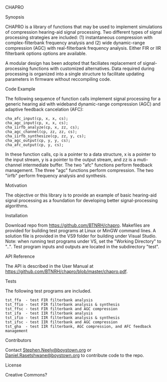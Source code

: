CHAPRO

Synopsis

CHAPRO is a library of functions that may be used to implement simulations of compression hearing-aid signal processing. Two different types of signal processing strategies are included: (1) instantaneous compression with complex-filterbank frequency analysis and (2) wide dynamic-range compression (AGC) with real-filterbank frequency analysis. Either FIR or IIR filterbank options options are available. 

A modular design has been adopted that faciliates replacement of signal-processing functions with customized alternatives. Data required during processing is organized into a single structure to facilitate updating parameters in firmware without reccompiling code.

Code Example

The following sequence of function calls implement signal processing for a generic hearing aid with wideband dynamic-range compression (AGC) and adaptive feedback cancelation (AFC):

    cha_afc_input(cp, x, x, cs);
    cha_agc_input(cp, x, x, cs);
    cha_iirfb_analyze(cp, x, zz, cs);
    cha_agc_channel(cp, zz, zz, cs);
    cha_iirfb_synthesize(cp, zz, y, cs);
    cha_agc_output(cp, y, y, cs);
    cha_afc_output(cp, y, cs);

In these function calls, cp is a pointer to a data structure, x is a pointer to the input stream, y is a pointer to the output stream, and zz is a muti-channel intermediate buffer. The two "afc" functions perform feedback management. The three "agc" functions perform compression. The two "iirfb" perform frequency analysis and synthesis.

Motivation

The objective or this library is to provide an example of basic hearing-aid signal processing as a foundation for developing better signal-processing algorithms.

Installation

Download repo from https://github.com/BTNRH/chapro. Makefiles are provided for building test programs at Linux or MinGW command lines. A solution file is provided in the VS9 folder for building under Visual Studio. Note: when running test programs under VS, set the "Working Directory" to "..". Test program inputs and outputs are located in the subdirectory "test".

API Reference

The API is described in the User Manual at https://github.com/BTNRH/chapro/blob/master/chapro.pdf.

Tests

The following test programs are included.

    tst_ffa  - test FIR filterbank analysis
    tst_ffio - test FIR filterbank analysis & synthesis
    tst_ffsc - test FIR filterbank and AGC compression
    tst_ifa  - test IIR filterbank analysis
    tst_ifio - test IIR filterbank analysis & synthesis
    tst_ifsc - test IIR filterbank and AGC compression
    tst_gha  - test IIR filterbank, AGC compression, and AFC feedback management

Contributors

Contact Stephen.Neely@boystown.org or Daniel.Rasetshwane@boystown.org to contribute code to the repo.

License

Creative Commons?

